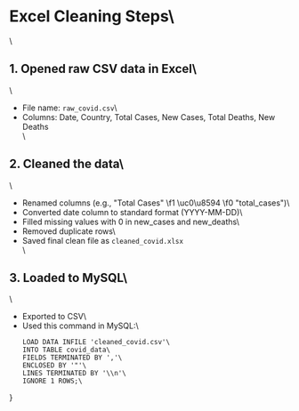 # Excel Cleaning Steps\
\
## 1. Opened raw CSV data in Excel\
\
- File name: `raw_covid.csv`\
- Columns: Date, Country, Total Cases, New Cases, Total Deaths, New Deaths\
\
## 2. Cleaned the data\
\
- Renamed columns (e.g., "Total Cases" 
\f1 \uc0\u8594 
\f0  "total_cases")\
- Converted date column to standard format (YYYY-MM-DD)\
- Filled missing values with 0 in new_cases and new_deaths\
- Removed duplicate rows\
- Saved final clean file as `cleaned_covid.xlsx`\
\
## 3. Loaded to MySQL\
\
- Exported to CSV\
- Used this command in MySQL:\
  ```sql\
  LOAD DATA INFILE 'cleaned_covid.csv'\
  INTO TABLE covid_data\
  FIELDS TERMINATED BY ','\
  ENCLOSED BY '"'\
  LINES TERMINATED BY '\\n'\
  IGNORE 1 ROWS;\
}
